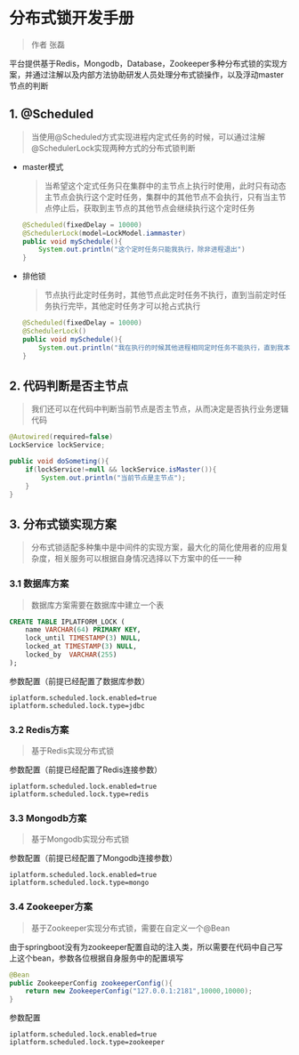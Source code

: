 # 分布式锁开发手册

> 作者 张磊

平台提供基于Redis，Mongodb，Database，Zookeeper多种分布式锁的实现方案，并通过注解以及内部方法协助研发人员处理分布式锁操作，以及浮动master节点的判断

## 1. @Scheduled

> 当使用@Scheduled方式实现进程内定式任务的时候，可以通过注解@SchedulerLock实现两种方式的分布式锁判断

* master模式

  > 当希望这个定式任务只在集群中的主节点上执行时使用，此时只有动态主节点会执行这个定时任务，集群中的其他节点不会执行，只有当主节点停止后，获取到主节点的其他节点会继续执行这个定时任务

  ```java
  @Scheduled(fixedDelay = 10000)
  @SchedulerLock(model=LockModel.iammaster)
  public void mySchedule(){
      System.out.println("这个定时任务只能我执行，除非进程退出")
  }
  ```

* 排他锁

  > 节点执行此定时任务时，其他节点此定时任务不执行，直到当前定时任务执行完毕，其他定时任务才可以抢占式执行

  ```java
  @Scheduled(fixedDelay = 10000)
  @SchedulerLock()
  public void mySchedule(){
      System.out.println("我在执行的时候其他进程相同定时任务不能执行，直到我本次执行结束")
  }
  ```

## 2. 代码判断是否主节点

> 我们还可以在代码中判断当前节点是否主节点，从而决定是否执行业务逻辑代码

```java
@Autowired(required=false)
LockService lockService;

public void doSometing(){
    if(lockService!=null && lockService.isMaster()){
        System.out.println("当前节点是主节点");
    }
}
```

## 3. 分布式锁实现方案

> 分布式锁适配多种集中是中间件的实现方案，最大化的简化使用者的应用复杂度，相关服务可以根据自身情况选择以下方案中的任一一种

### 3.1 数据库方案

> 数据库方案需要在数据库中建立一个表

```sql
CREATE TABLE IPLATFORM_LOCK (
    name VARCHAR(64) PRIMARY KEY, 
    lock_until TIMESTAMP(3) NULL, 
    locked_at TIMESTAMP(3) NULL, 
    locked_by  VARCHAR(255)
);
```

参数配置（前提已经配置了数据库参数）

```properties
iplatform.scheduled.lock.enabled=true
iplatform.scheduled.lock.type=jdbc
```

### 3.2 Redis方案

> 基于Redis实现分布式锁

参数配置（前提已经配置了Redis连接参数）

```properties
iplatform.scheduled.lock.enabled=true
iplatform.scheduled.lock.type=redis
```

### 3.3 Mongodb方案

> 基于Mongodb实现分布式锁

参数配置（前提已经配置了Mongodb连接参数）

```properties
iplatform.scheduled.lock.enabled=true
iplatform.scheduled.lock.type=mongo
```

### 3.4 Zookeeper方案

> 基于Zookeeper实现分布式锁，需要在自定义一个@Bean

由于springboot没有为zookeeper配置自动的注入类，所以需要在代码中自己写上这个bean，参数各位根据自身服务中的配置填写

```java
@Bean
public ZookeeperConfig zookeeperConfig(){
    return new ZookeeperConfig("127.0.0.1:2181",10000,10000);
}
```

参数配置

```properties
iplatform.scheduled.lock.enabled=true
iplatform.scheduled.lock.type=zookeeper
```





